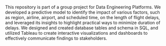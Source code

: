 This repository is part of a group project for Data Engineering Platforms. We developed a predictive model to identify the impact of various factors, such as region, airline, airport, and scheduled time, on the length of flight delays, and leveraged its insights to highlight practical ways to minimize duration of delays. We designed and created database tables and schema in SQL, and utilized Tableau to create interactive visualizations and dashboards to effectively communicate findings to stakeholders.
